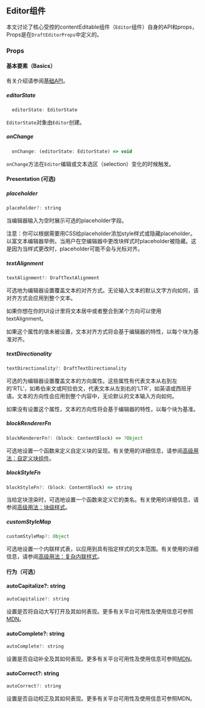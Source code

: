 ## Editor组件

本文讨论了核心受控的contentEditable组件（`Editor`组件）自身的API和props，Props是在`DraftEditorProps`中定义的。

### Props

#### 基本要素（Basics）

有关介绍请参阅[基础API](http://seejs.me/draft-js-cn/docs/kuai-su-kai-shi/ji-chu-api.html)。

##### editorState

```js
  editorState: EditorState
```

`EditorState`对象由`Editor`创建。

##### onChange

```js
  onChange: (editorState: EditorState) => void
```

`onChange`方法在`Editor`编辑或文本选区（selection）变化的时候触发。

#### Presentation \(可选\)

##### placeholder

```js
placeholder?: string
```

当编辑器输入为空时展示可选的placeholder字段。

注意：你可以根据需要用CSS给placeholder添加style样式或隐藏placeholder。以富文本编辑器举例，当用户在空编辑器中更改块样式时placeholder被隐藏。这是因为当样式更改时，placeholder可能不会与光标对齐。

##### textAlignment

```js
textAlignment?: DraftTextAlignment
```

可选地为编辑器设置覆盖文本的对齐方式。无论输入文本的默认文字方向如何，该对齐方式会应用到整个文本。

如果你想在你的UI设计里将文本居中或者整合到某个方向可以使用textAlignment。

如果这个属性的值未被设置，文本对齐方式将会基于编辑器的特性，以每个块为基准对齐。

##### textDirectionality

```js
textDirectionality?: DraftTextDirectionality
```

可选的为编辑器设置覆盖文本的方向属性。这些属性有代表文本从右到左的'RTL'，如希伯来文或阿拉伯文，代表文本从左到右的'LTR'，如英语或西班牙语。文本的方向性会应用到整个内容中，无论默认的文本输入方向如何。

如果没有设置这个属性，文本的方向性将会基于编辑器的特性，以每个块为基准。

##### blockRendererFn

```js
blockRendererFn?: (block: ContentBlock) => ?Object
```

可选地设置一个函数来定义自定义块的呈现。有关使用的详细信息，请参阅[高级用法：自定义块组件](http://seejs.me/draft-js-cn/docs/gao-ji-yong-fa/zi-ding-yi-kuai-zu-jian.html)。

##### blockStyleFn

```js
blockStyleFn?: (block: ContentBlock) => string
```

当给定块渲染时，可选地设置一个函数来定义它的类名。有关使用的详细信息，请参阅[高级用法：块级样式](http://seejs.me/draft-js-cn/docs/gao-ji-yong-fa/kuai-ji-yang-shi.html)。

##### customStyleMap

```js
customStyleMap?: Object
```

可选地设置一个内联样式表，以应用到具有指定样式的文本范围。有关使用的详细信息，请参阅[高级用法：复杂内联样式](http://seejs.me/draft-js-cn/docs/gao-ji-yong-fa/fu-za-nei-lian-yang-shi.html)。

#### 行为（可选）

#### autoCapitalize?: string

```js
autoCapitalize?: string
```

设置是否将自动大写打开及其如何表现。更多有关平台可用性及使用信息可参照[MDN](https://developer.mozilla.org/en-US/docs/Web/HTML/Element/Input#attr-autocapitalize)。

#### autoComplete?: string

```js
autoComplete?: string
```

设置是否自动补全及其如何表现。更多有关平台可用性及使用信息可参照[MDN](https://developer.mozilla.org/en-US/docs/Web/HTML/Element/Input#attr-autocomplete)。

#### autoCorrect?: string

```js
autoCorrect?: string
```

设置是否自动校正及其如何表现。更多有关平台可用性及使用信息可参照MDN。



























